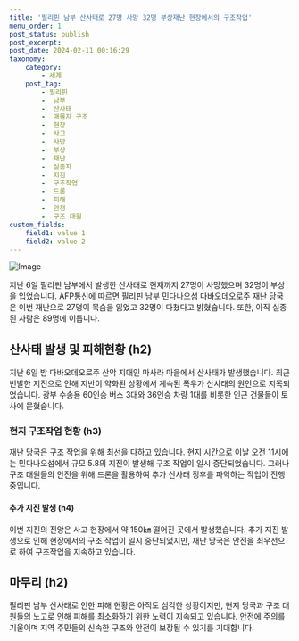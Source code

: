 ```yaml
---
title: '필리핀 남부 산사태로 27명 사망 32명 부상재난 현장에서의 구조작업'
menu_order: 1
post_status: publish
post_excerpt: 
post_date: 2024-02-11 00:16:29
taxonomy:
    category:
        - 세계
    post_tag:
        - 필리핀
        -  남부
        -  산사태
        -  매몰자 구조
        -  현장
        -  사고
        -  사망
        -  부상
        -  재난
        -  실종자
        -  지진
        -  구조작업
        -  드론
        -  피해
        -  안전
        -  구조 대원
custom_fields:
    field1: value 1
    field2: value 2
---
```


![Image](https://imgnews.pstatic.net/image/366/2024/02/10/0000969698_001_20240210195201400.jpg?type=w647)

지난 6일 필리핀 남부에서 발생한 산사태로 현재까지 27명이 사망했으며 32명이 부상을 입었습니다. AFP통신에 따르면 필리핀 남부 민다나오섬 다바오데오로주 재난 당국은 이번 재난으로 27명이 목숨을 잃었고 32명이 다쳤다고 밝혔습니다. 또한, 아직 실종된 사람은 89명에 이릅니다.
## 산사태 발생 및 피해현황 (h2)
지난 6일 밤 다바오데오로주 산악 지대인 마사라 마을에서 산사태가 발생했습니다. 최근 빈발한 지진으로 인해 지반이 약화된 상황에서 계속된 폭우가 산사태의 원인으로 지목되었습니다. 광부 수송용 60인승 버스 3대와 36인승 차량 1대를 비롯한 인근 건물들이 토사에 묻혔습니다.
### 현지 구조작업 현황 (h3)
재난 당국은 구조 작업을 위해 최선을 다하고 있습니다. 현지 시간으로 이날 오전 11시에는 민다나오섬에서 규모 5.8의 지진이 발생해 구조 작업이 일시 중단되었습니다. 그러나 구조 대원들의 안전을 위해 드론을 활용하여 추가 산사태 징후를 파악하는 작업이 진행 중입니다.
#### 추가 지진 발생 (h4)
이번 지진의 진앙은 사고 현장에서 약 150㎞ 떨어진 곳에서 발생했습니다. 추가 지진 발생으로 인해 현장에서의 구조 작업이 일시 중단되었지만, 재난 당국은 안전을 최우선으로 하여 구조작업을 지속하고 있습니다.
## 마무리 (h2)
필리핀 남부 산사태로 인한 피해 현황은 아직도 심각한 상황이지만, 현지 당국과 구조 대원들의 노고로 인해 피해를 최소화하기 위한 노력이 지속되고 있습니다. 안전에 주의를 기울이며 지역 주민들의 신속한 구조와 안전이 보장될 수 있기를 기대합니다.
